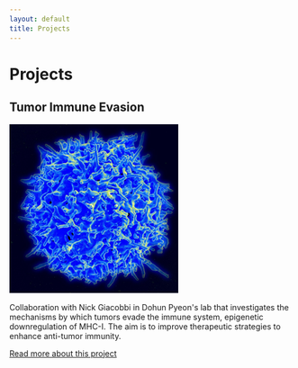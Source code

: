 ```yaml
---
layout: default
title: Projects
---
```


# Projects

## Tumor Immune Evasion

<a href="tumor-immune-evasion.html">
  <img src="assets/images/Healthy_Human_T_Cell.jpg" alt="Tumor Immune Evasion" style="width:300px; height:auto;">
</a>

Collaboration with Nick Giacobbi in Dohun Pyeon's lab that investigates the mechanisms by which tumors evade the immune system, epigenetic downregulation of MHC-I. The aim is to improve therapeutic strategies to enhance anti-tumor immunity.

[Read more about this project](tumor-immune-evasion.html)

